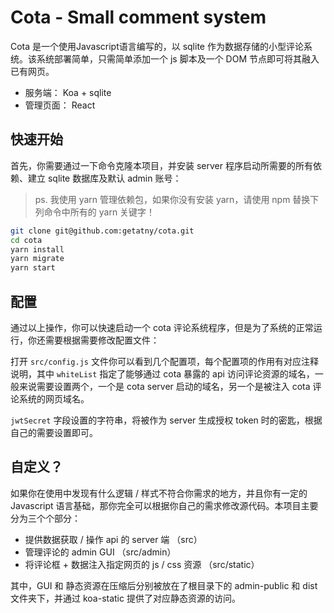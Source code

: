 # Cota - Small comment system

Cota 是一个使用Javascript语言编写的，以 sqlite 作为数据存储的小型评论系统。该系统部署简单，只需简单添加一个 js 脚本及一个 DOM 节点即可将其融入已有网页。

- 服务端： Koa + sqlite
- 管理页面： React

## 快速开始

首先，你需要通过一下命令克隆本项目，并安装 server 程序启动所需要的所有依赖、建立 sqlite 数据库及默认 admin 账号：
> ps. 我使用 yarn 管理依赖包，如果你没有安装 yarn，请使用 npm 替换下列命令中所有的 yarn 关键字！

```bash
git clone git@github.com:getatny/cota.git
cd cota
yarn install
yarn migrate
yarn start
```

## 配置

通过以上操作，你可以快速启动一个 cota 评论系统程序，但是为了系统的正常运行，你还需要根据需要修改配置文件：

打开 `src/config.js` 文件你可以看到几个配置项，每个配置项的作用有对应注释说明，其中 `whiteList` 指定了能够通过 cota 暴露的 api 访问评论资源的域名，一般来说需要设置两个，一个是 cota server 启动的域名，另一个是被注入 cota 评论系统的网页域名。

`jwtSecret` 字段设置的字符串，将被作为 server 生成授权 token 时的密匙，根据自己的需要设置即可。

## 自定义？

如果你在使用中发现有什么逻辑 / 样式不符合你需求的地方，并且你有一定的 Javascript 语言基础，那你完全可以根据你自己的需求修改源代码。本项目主要分为三个个部分：

- 提供数据获取 / 操作 api 的 server 端 （src）
- 管理评论的 admin GUI （src/admin）
- 将评论框 + 数据注入指定网页的 js / css 资源 （src/static）

其中，GUI 和 静态资源在压缩后分别被放在了根目录下的 admin-public 和 dist 文件夹下，并通过 koa-static 提供了对应静态资源的访问。